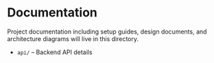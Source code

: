 # Documentation

Project documentation including setup guides, design documents, and architecture diagrams will live in this directory.

- `api/` – Backend API details
